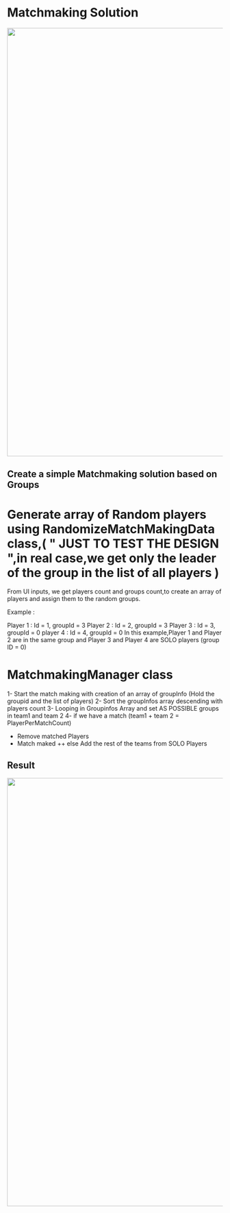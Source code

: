 # Matchmaking Solution
<img src="https://github.com/Davancimeher/MatchmakingTest/blob/main/README.Assets/Matchmaking_Logic.PNG" width="1000">

## Create a simple Matchmaking solution based on Groups
# Generate array of Random players using RandomizeMatchMakingData class,( " JUST TO TEST THE DESIGN ",in real case,we get only the leader of the group in the list of all players ) 

  From UI inputs, we get players count and groups count,to create an array of players and assign them to the random 
  groups.
  
  Example :
  
  Player 1 : Id = 1, groupId = 3
  Player 2 : Id = 2, groupId = 3
  Player 3 : Id = 3, groupId = 0
  player 4 : Id = 4, groupId = 0
  In this example,Player 1 and Player 2 are in the same group
  and Player 3 and Player 4 are SOLO players (group ID = 0)
  
# MatchmakingManager class
1- Start the match making with creation of an array of groupInfo (Hold the groupid and the list of players)
2- Sort the groupInfos array descending with players count
3- Looping in Groupinfos Array and set AS POSSIBLE groups in team1 and team 2
4- if we have a match (team1 + team 2 =  PlayerPerMatchCount)
   - Remove matched Players
   - Match maked ++
   else 
   Add the rest of the teams from SOLO Players
## Result
<img src="https://github.com/Davancimeher/MatchmakingTest/blob/main/README.Assets/Matchmaking_Output" width="1000">

 

